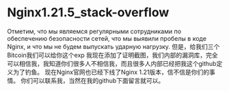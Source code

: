 # Nginx1.21.5_stack-overflow
 Отметим, что мы являемся регулярными сотрудниками по обеспечению безопасности сетей,
 что мы выявили пробелы в коде Nginx, 
 и что мы не будем выпускать ударную нагрузку. 
 但是，给我们三个Bitcoin我们可以给你这个exp
我现在添加了证明截图，我们内部的漏洞库，完全可以相信我，我知道你们很多人不相信我，而且很多人内部已经把我这个github定义为了钓鱼。
现在Nginx官网也已经下线了Nginx 1.21版本，信不信是你们的事情。
你们可以联系我，当然在我的github下面留言就可以。

